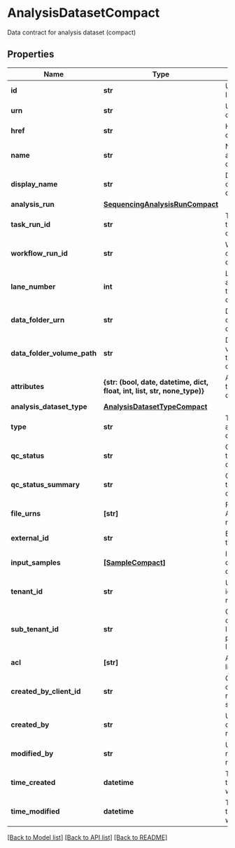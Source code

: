 # AnalysisDatasetCompact

Data contract for analysis dataset (compact)

## Properties
Name | Type | Description | Notes
------------ | ------------- | ------------- | -------------
**id** | **str** | Unique object ID | [optional] 
**urn** | **str** | URN of the object | [optional] 
**href** | **str** | HREF to the object | [optional] 
**name** | **str** | Name of the analysis dataset | [optional] 
**display_name** | **str** | Display name of the analysis dataset | [optional] 
**analysis_run** | [**SequencingAnalysisRunCompact**](SequencingAnalysisRunCompact.md) |  | [optional] 
**task_run_id** | **str** | Task run id of the analysis dataset | [optional] 
**workflow_run_id** | **str** | Workflow run id of the analysis dataset | [optional] 
**lane_number** | **int** | Lane number associated with the analysis dataset | [optional] 
**data_folder_urn** | **str** | Data folder urn of the analysis dataset | [optional] 
**data_folder_volume_path** | **str** | Data folder volume path of the analysis dataset | [optional] 
**attributes** | **{str: (bool, date, datetime, dict, float, int, list, str, none_type)}** | Attributes of the analysis dataset | [optional] 
**analysis_dataset_type** | [**AnalysisDatasetTypeCompact**](AnalysisDatasetTypeCompact.md) |  | [optional] 
**type** | **str** | Type of the analysis dataset | [optional] 
**qc_status** | **str** | QC status of the analysis dataset | [optional] 
**qc_status_summary** | **str** | QC summary of the analysis dataset | [optional] 
**file_urns** | **[str]** | FileUrns of the AnalysisDataset resource | [optional] 
**external_id** | **str** | External ID of the dataset | [optional] 
**input_samples** | [**[SampleCompact]**](SampleCompact.md) | Input samples of the analysis dataset | [optional] 
**tenant_id** | **str** | Unique identifier for the resource tenant | [optional] 
**sub_tenant_id** | **str** | Organizational or Workgroup ID. If neither are present, User ID. | [optional] 
**acl** | **[str]** | Access control list of the object | [optional] 
**created_by_client_id** | **str** | ClientId that created the resource (bssh, stratus...) | [optional] 
**created_by** | **str** | User that created the resource | [optional] 
**modified_by** | **str** | User that last modified the resource | [optional] 
**time_created** | **datetime** | Time (in UTC) the resource was created | [optional] 
**time_modified** | **datetime** | Time (in UTC) the resource was modified | [optional] 

[[Back to Model list]](../README.md#documentation-for-models) [[Back to API list]](../README.md#documentation-for-api-endpoints) [[Back to README]](../README.md)


